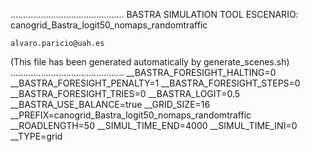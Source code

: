 .............................................
    BASTRA SIMULATION TOOL
    ESCENARIO: canogrid_Bastra_logit50_nomaps_randomtraffic

    alvaro.paricio@uah.es
(This file has been generated automatically by generate_scenes.sh)
.............................................
__BASTRA_FORESIGHT_HALTING=0
__BASTRA_FORESIGHT_PENALTY=1
__BASTRA_FORESIGHT_STEPS=0
__BASTRA_FORESIGHT_TRIES=0
__BASTRA_LOGIT=0.5
__BASTRA_USE_BALANCE=true
__GRID_SIZE=16
__PREFIX=canogrid_Bastra_logit50_nomaps_randomtraffic
__ROADLENGTH=50
__SIMUL_TIME_END=4000
__SIMUL_TIME_INI=0
__TYPE=grid
